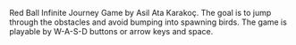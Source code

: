 Red Ball Infinite Journey Game by Asil Ata Karakoç.
The goal is to jump through the obstacles and avoid bumping into spawning birds.
The game is playable by W-A-S-D buttons or arrow keys and space.
